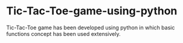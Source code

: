 # Tic-Tac-Toe-game-using-python
Tic-Tac-Toe game has been developed using python in which basic functions concept has been used extensively.
